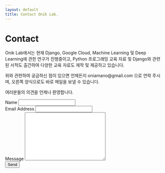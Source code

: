 ```yaml
---
layout: default
title: Contact Onik Lab.
---
```


<div id="contact">
  <h1 class="pageTitle">Contact</h1>
  <div class="contactContent">
    <p>Onik Lab에서는 현재 Django, Google Cloud, Machine Learning 및 Deep Learning에 관한 연구가 진행중이고, Python 프로그래밍 교육 자료 및 Django와 관련된 서적도 출간하여 다양한 교육 자료도 제작 및 제공하고 있습니다. </p>
    <p>위와 관련하여 궁금하신 점이 있으면 언제든지 oniamano@gmail.com 으로 연락 주시며, 오른쪽 양식으로도 바로 메일을 보낼 수 있습니다.</p>
    <p>여러분들의 의견을 언제나 환영합니다.</p>
  </div>
  <form action="https://formspree.io/oniamano@gmail.com" method="POST">
    <label for="name">Name</label>
    <input type="text" id="name" name="name" class="full-width"><br>
    <label for="email">Email Address</label>
    <input type="email" id="email" name="_replyto" class="full-width"><br>
    <label for="message">Message</label>
    <textarea name="message" id="message" cols="30" rows="10" class="full-width"></textarea><br>
    <input type="submit" value="Send" class="button">
  </form>
</div>
